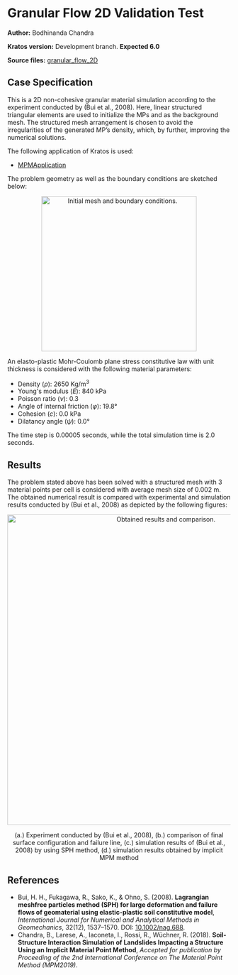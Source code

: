 # Granular Flow 2D Validation Test
**Author:** Bodhinanda Chandra

**Kratos version:** Development branch. **Expected 6.0**

**Source files:** [granular_flow_2D](https://github.com/KratosMultiphysics/Examples/tree/master/mpm/validation/granular_flow_2D/source)

## Case Specification

This is a 2D non-cohesive granular material simulation according to the experiment conducted by (Bui et al., 2008). Here, linear structured triangular elements are used to initialize the MPs and as the background mesh. The structured mesh arrangement is chosen to avoid the irregularities of the generated MP’s density, which, by further, improving the numerical solutions.

The following application of Kratos is used:
- [MPMApplication](https://github.com/KratosMultiphysics/Kratos/tree/master/applications/MPMApplication)

The problem geometry as well as the boundary conditions are sketched below:

<p align="center">
  <img src="data/granular_flow_2D_initial.png" alt="Initial mesh and boundary conditions." width="350" />
</p>

An elasto-plastic Mohr-Coulomb plane stress constitutive law with unit thickness is considered with the following material parameters:
* Density (_&rho;_): 2650 Kg/m<sup>3</sup>
* Young's modulus (_E_):  840 kPa
* Poisson ratio (_&nu;_): 0.3
* Angle of internal friction (_&phi;_): 19.8°
* Cohesion (_c_): 0.0 kPa
* Dilatancy angle (_&psi;_): 0.0°

The time step is 0.00005 seconds, while the total simulation time is 2.0 seconds.

## Results

The problem stated above has been solved with a structured mesh with 3 material points per cell is considered with average mesh size of 0.002 m. The obtained numerical result is compared with experimental and simulation results conducted by (Bui et al., 2008) as depicted by the following figures:

<p align="center">
  <img src="data/granular_flow_2D_results.png" alt="Obtained results and comparison." width="700" />
</p>
<p align="center">
  (a.) Experiment conducted by (Bui et al., 2008), (b.) comparison of final surface configuration and failure line, (c.) simulation results of (Bui et al., 2008) by using SPH method, (d.) simulation results obtained by implicit MPM method
</p>

## References
- Bui, H. H., Fukagawa, R., Sako, K., & Ohno, S. (2008). **Lagrangian meshfree particles method (SPH) for large deformation and failure flows of geomaterial using elastic-plastic soil constitutive model**, *International Journal for Numerical and Analytical Methods in Geomechanics*, 32(12), 1537–1570. DOI: <a href="https://doi.org/10.1002/nag.688">10.1002/nag.688</a>.
- Chandra, B., Larese, A., Iaconeta, I., Rossi, R., Wüchner, R. (2018). **Soil-Structure Interaction Simulation of Landslides Impacting a Structure Using an Implicit Material Point Method**, *Accepted for publication by Proceeding of the 2nd International Conference on The Material Point Method (MPM2019)*.
